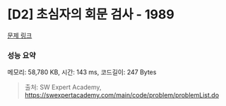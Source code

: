 # [D2] 초심자의 회문 검사 - 1989 

[문제 링크](https://swexpertacademy.com/main/code/problem/problemDetail.do?contestProbId=AV5PyTLqAf4DFAUq) 

### 성능 요약

메모리: 58,780 KB, 시간: 143 ms, 코드길이: 247 Bytes



> 출처: SW Expert Academy, https://swexpertacademy.com/main/code/problem/problemList.do